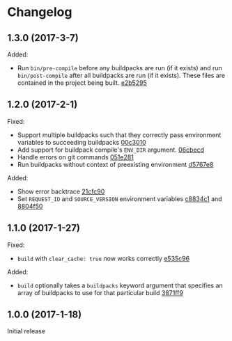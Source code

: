 # Changelog

## 1.3.0 (2017-3-7)

Added:

- Run `bin/pre-compile` before any buildpacks are run (if it exists) and run `bin/post-compile` after all buildpacks are run (if it exists). These files are contained in the project being built. [e2b5295](../../commit/e2b5295)

## 1.2.0 (2017-2-1)

Fixed:

- Support multiple buildpacks such that they correctly pass environment variables to succeeding buildpacks [00c3010](../../commit/00c3010)
- Add support for buildpack compile's `ENV_DIR` argument. [06cbecd](../../commit/06cbecd)
- Handle errors on git commands [051e281](../../commit/051e281)
- Run buildpacks without context of preexisting environment [d5767e8](../../commit/d5767e8)

Added:

- Show error backtrace [21cfc90](../../commit/21cfc90)
- Set `REQUEST_ID` and `SOURCE_VERSION` environment variables [c8834c1](../../commit/c8834c1) and [8804f50](../../commit/8804f50)

## 1.1.0 (2017-1-27)

Fixed:

- `build` with `clear_cache: true` now works correctly [e535c96](../../commit/e535c96)

Added:

- `build` optionally takes a `buildpacks` keyword argument that specifies an array of buildpacks to use for that particular build [3871ff9](../../commit/3871ff9)

## 1.0.0 (2017-1-18)

Initial release
